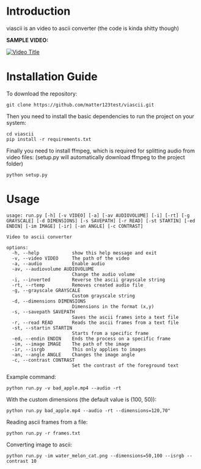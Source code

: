 # Introduction

viascii is an video to ascii converter (the code is kinda shitty though)

__SAMPLE VIDEO:__

[![Video Title](https://img.youtube.com/vi/gYzZu_EXCgI/0.jpg)](https://www.youtube.com/watch?v=gYzZu_EXCgI)

# Installation Guide

To download the repository:

```git clone https://github.com/matter123test/viascii.git```

Then you need to install the basic dependencies to run the project on your system:

```
cd viascii
pip install -r requirements.txt
```

Finally you need to install ffmpeg, which is required for splitting audio from video files:
(setup.py will automatically download ffmpeg to the project folder)

```
python setup.py
```

# Usage

```
usage: run.py [-h] [-v VIDEO] [-a] [-av AUDIOVOLUME] [-i] [-rt] [-g GRAYSCALE] [-d DIMENSIONS] [-s SAVEPATH] [-r READ] [-st STARTIN] [-ed ENDIN] [-im IMAGE] [-ir] [-an ANGLE] [-c CONTRAST]

Video to ascii converter

options:
  -h, --help            show this help message and exit
  -v, --video VIDEO     The path of the video
  -a, --audio           Enable audio
  -av, --audiovolume AUDIOVOLUME
                        Change the audio volume
  -i, --inverted        Reverse the ascii grayscale string
  -rt, --rtemp          Removes created audio file
  -g, --grayscale GRAYSCALE
                        Custom grayscale string
  -d, --dimensions DIMENSIONS
                        Dimensions in the format (x,y)
  -s, --savepath SAVEPATH
                        Saves the ascii frames into a text file
  -r, --read READ       Reads the ascii frames from a text file
  -st, --startin STARTIN
                        Starts from a specific frame
  -ed, --endin ENDIN    Ends the process on a specific frame
  -im, --image IMAGE    The path of the image
  -ir, --isrgb          This only applies to images
  -an, --angle ANGLE    Changes the image angle
  -c, --contrast CONTRAST
                        Set the contrast of the foreground text
```

Example command:

```python run.py -v bad_apple.mp4 --audio -rt```

With the custom dimensions (the default value is (100, 50)):

```python run.py bad_apple.mp4 --audio -rt --dimensions=120,70"```

Reading ascii frames from a file:

```python run.py -r frames.txt``` 

Converting image to ascii:

```python run.py -im water_melon_cat.png --dimensions=50,100 --isrgb --contrast 10```
